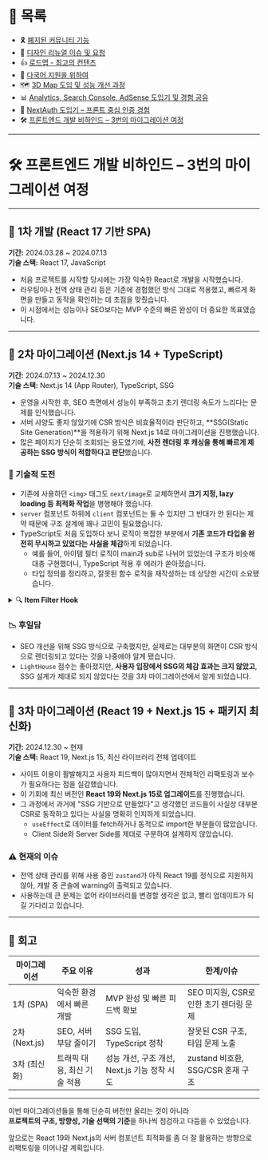 # 📂 목록

- 🎗️ [폐지된 커뮤니티 기능](./community.md)
- 🎨 [디자인 리뉴얼 이슈 및 요청](./design.md)
- 👍 [로드맵 - 최고의 컨텐츠](./roadmap.md)
- 🍱 [다국어 지원을 위하여](./i18n.md)
- 🗺️ [3D Map 도입 및 성능 개선 과정](./3dmap.md)
- 📊 [Analytics, Search Console, AdSense 도입기 및 경험 공유](./google.md)
- 🔐 [NextAuth 도입기 – 프론트 중심 인증 경험](./auth.md)
- 🛠️ [프론트엔드 개발 비하인드 – 3번의 마이그레이션 여정](./migration.md)

---

# 🛠️ 프론트엔드 개발 비하인드 – 3번의 마이그레이션 여정

---

## 🚀 1차 개발 (React 17 기반 SPA)

**기간:** 2024.03.28 ~ 2024.07.13  
**기술 스택:** React 17, JavaScript

- 처음 프로젝트를 시작할 당시에는 가장 익숙한 React로 개발을 시작했습니다.
- 라우팅이나 전역 상태 관리 등은 기존에 경험했던 방식 그대로 적용했고, 빠르게 화면을 만들고 동작을 확인하는 데 초점을 맞췄습니다.
- 이 시점에서는 성능이나 SEO보다는 MVP 수준의 빠른 완성이 더 중요한 목표였습니다.

---

## 🔄 2차 마이그레이션 (Next.js 14 + TypeScript)

**기간:** 2024.07.13 ~ 2024.12.30  
**기술 스택:** Next.js 14 (App Router), TypeScript, SSG

- 운영을 시작한 후, SEO 측면에서 성능이 부족하고 초기 렌더링 속도가 느리다는 문제를 인식했습니다.
- 서버 사양도 좋지 않았기에 CSR 방식은 비효율적이라 판단하고, **SSG(Static Site Generation)**을 적용하기 위해 Next.js 14로 마이그레이션을 진행했습니다.
- 많은 페이지가 단순히 조회되는 용도였기에, **사전 렌더링 후 캐싱을 통해 빠르게 제공하는 SSG 방식이 적합하다고 판단**했습니다.

### 🧱 기술적 도전

- 기존에 사용하던 `<img>` 태그도 `next/image`로 교체하면서 **크기 지정, lazy loading 등 최적화 작업**을 병행해야 했습니다.
- `server` 컴포넌트 하위에 `client` 컴포넌트는 둘 수 있지만 그 반대가 안 된다는 제약 때문에 구조 설계에 꽤나 고민이 필요했습니다.
- TypeScript도 처음 도입하다 보니 로직이 복잡한 부분에서 **기존 코드가 타입을 완전히 무시하고 있었다는 사실을 체감**하게 되었습니다.
  - 예를 들어, 아이템 필터 로직이 main과 sub로 나뉘어 있었는데 구조가 비슷해 대충 구현했더니, TypeScript 적용 후 에러가 쏟아졌습니다.
  - 타입 정의를 정리하고, 잘못된 함수 로직을 재작성하는 데 상당한 시간이 소요됐습니다.

<details>
<summary>🔍 <strong>Item Filter Hook</strong></summary>

```js
/**
 * 3D 맵에서 화면에 표시할 아이템을 필터링 해주는 함수
 */
export const useItemFilter = (mapItem: JpgItemPath[]) => {
  const { newItemFilter, setItemFilter } = useAppStore((state) => state);
  const [viewItemList, setViewItemList] = useState<string[]>(
    extractValues(newItemFilter)
  );

  // itemFilter가 비어있을 때만 데이터를 가져옵니다.
  useEffect(() => {
    const getItem = async () => {
      try {
        const response = await fetch(`${API_ENDPOINTS.GET_ITEM_FILTER}`, {
          next: { revalidate: 14400 },
        });

        if (!response.ok) {
          throw new Error("Network response was not ok");
        }

        const result: FetchSchema = await response.json();

        setItemFilter(result.data);
      } catch (error) {
        console.error("Fetch error:", error);
        return [];
      }
    };

    if (newItemFilter.length === 0) {
      getItem();
    }
  }, [newItemFilter, setItemFilter]);

  // mapItem이 변경될 때마다 viewItemList를 업데이트합니다.
  const valuesList = useMemo(() => {
    const valuesSet = new Set<string>();
    mapItem.forEach((item) => {
      valuesSet.add(item.childValue);
      valuesSet.add(item.motherValue);
    });
    return [...valuesSet];
  }, [mapItem]);

  useEffect(() => {
    if (valuesList.length > 0) {
      setViewItemList(valuesList);
    }
  }, [valuesList]);

  const updateViewItemList = (
    newItems: string[],
    removeItems: string[] = []
  ) => {
    setViewItemList((prev) => {
      const updatedSet = new Set(prev);
      newItems.forEach((item) => updatedSet.add(item));
      removeItems.forEach((item) => updatedSet.delete(item));
      return [...updatedSet];
    });
  };

  /**
   * 아이템 클릭 이벤트
   */
  const onClickItem = (clickValue: string) => {
    const rootValueList = newItemFilter.map((item) => item.value);

    if (rootValueList.includes(clickValue)) {
      handleRootItemClick(clickValue);
    } else {
      handleChildItemClick(clickValue);
    }
  };

  /**
   * 아이템 전체 선택 또는 해제
   */
  const onClickAllItem = (isAll: boolean) => {
    setViewItemList(isAll ? [] : valuesList);
  };

  /**
   * 상위 값 클릭 시
   * viewItemList child가 전부 있는지 확인
   * 전부 있으면 모두 제거, 전부 있지 않으면 모두 추가
   */
  const handleRootItemClick = (clickValue: string) => {
    const rootList: ItemType = newItemFilter.find(
      (item) => item.value === clickValue
    )!;
    const childList = rootList.sub.map((childItem) => childItem.value);
    const shouldRemoveAllChild = checkAllChild(viewItemList, childList);
    const newItems = shouldRemoveAllChild ? [] : [...childList, clickValue];
    const removeItems = shouldRemoveAllChild ? [clickValue, ...childList] : [];
    updateViewItemList(newItems, removeItems);
  };

  /**
   * 하위 값 클릭 시
   * viewItemList 해당 값 있는지 확인
   * 있으면 item 제거, 없으면 item 추가
   * root의 모든 아이템 제거 시 root 제거, 모두 추가될 경우 root 추가
   */
  const handleChildItemClick = (clickValue: string) => {
    const rootList: ItemType = newItemFilter.find((item) =>
      findObjectWithValue(item, clickValue)
    )!;

    const childList = rootList.sub.map((childItem) => childItem.value);

    let updatedItemList = viewItemList.includes(clickValue)
      ? viewItemList.filter((item) => item !== clickValue)
      : [...viewItemList, clickValue];

    const isHaveAllChild = checkAllChild(updatedItemList, childList);
    const isHaveAnyMissingChild = checkSomeChild(updatedItemList, childList);

    // 전부 있거나, 몇 개만 있을 경우 root 추가
    if (isHaveAllChild || isHaveAnyMissingChild) {
      updatedItemList.push(rootList.value);
    }

    // 전부 없을 경우 root 제거
    if (!isHaveAnyMissingChild) {
      updatedItemList = updatedItemList.filter(
        (item) => item !== rootList.value
      );
    }

    const result = [...new Set(updatedItemList)];
    setViewItemList(result);
  };

  return { viewItemList, onClickItem, onClickAllItem };
};
```

</details>

### 📉 후일담

- SEO 개선을 위해 SSG 방식으로 구축했지만, 실제로는 대부분의 화면이 CSR 방식으로 렌더링되고 있다는 것을 나중에야 알게 됐습니다.
- `LightHouse` 점수는 좋아졌지만, **사용자 입장에서 SSG의 체감 효과는 크지 않았고**, SSG 설계가 제대로 되지 않았다는 것을 3차 마이그레이션에서 알게 되었습니다.

---

## 🔁 3차 마이그레이션 (React 19 + Next.js 15 + 패키지 최신화)

**기간:** 2024.12.30 ~ 현재  
**기술 스택:** React 19, Next.js 15, 최신 라이브러리 전체 업데이트

- 사이트 이용이 활발해지고 사용자 피드백이 많아지면서 전체적인 리팩토링과 보수가 필요하다는 점을 실감했습니다.
- 이 기회에 최신 버전인 **React 19와 Next.js 15로 업그레이드**를 진행했습니다.
- 그 과정에서 과거에 "SSG 기반으로 만들었다"고 생각했던 코드들이 사실상 대부분 CSR로 동작하고 있다는 사실을 명확히 인지하게 되었습니다.
  - `useEffect`로 데이터를 fetch하거나 동적으로 import한 부분들이 많았습니다.
  - Client Side와 Server Side를 제대로 구분하여 설계하지 않았습니다.

### ⚠️ 현재의 이슈

- 전역 상태 관리를 위해 사용 중인 `zustand`가 아직 React 19를 정식으로 지원하지 않아, 개발 중 콘솔에 warning이 출력되고 있습니다.
- 사용하는데 큰 문제는 없어 라이브러리를 변경할 생각은 없고, 빨리 업데이트가 되길 기다리고 있습니다.

---

## 🧭 회고

| 마이그레이션  | 주요 이유                   | 성과                                         | 한계/이슈                               |
| ------------- | --------------------------- | -------------------------------------------- | --------------------------------------- |
| 1차 (SPA)     | 익숙한 환경에서 빠른 개발   | MVP 완성 및 빠른 피드백 확보                 | SEO 미지원, CSR로 인한 초기 렌더링 문제 |
| 2차 (Next.js) | SEO, 서버 부담 줄이기       | SSG 도입, TypeScript 정착                    | 잘못된 CSR 구조, 타입 문제 노출         |
| 3차 (최신화)  | 트래픽 대응, 최신 기술 적용 | 성능 개선, 구조 개선, Next.js 기능 정착 시도 | zustand 비호환, SSG/CSR 혼재 구조       |

---

이번 마이그레이션들을 통해 단순히 버전만 올리는 것이 아니라  
**프로젝트의 구조, 방향성, 기술 선택의 기준**을 하나씩 점검하고 다듬을 수 있었습니다.

앞으로는 React 19와 Next.js의 서버 컴포넌트 최적화를 좀 더 잘 활용하는 방향으로 리팩토링을 이어나갈 계획입니다.
